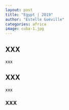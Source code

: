 ```yaml
---
layout: post
title: "Egypt | 2019"
author: "Estelle Guéville"
categories: africa
image: cuba-1.jpg
---
```


## XXX

xxx

## XXX

xxx

### XXX
